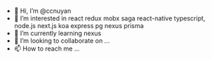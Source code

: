 - 👋 Hi, I’m @ccnuyan
- 👀 I’m interested in react redux mobx saga react-native typescript, node.js next.js koa express pg nexus prisma
- 🌱 I’m currently learning nexus
- 💞️ I’m looking to collaborate on ...
- 📫 How to reach me ...

<!---
ccnuyan/ccnuyan is a ✨ special ✨ repository because its `README.md` (this file) appears on your GitHub profile.
You can click the Preview link to take a look at your changes.
--->
